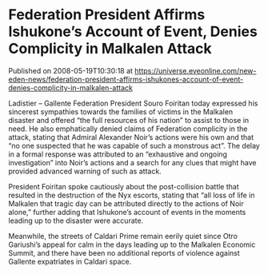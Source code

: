 # Federation President Affirms Ishukone’s Account of Event, Denies Complicity in Malkalen Attack
Published on 2008-05-19T10:30:18 at https://universe.eveonline.com/new-eden-news/federation-president-affirms-ishukones-account-of-event-denies-complicity-in-malkalen-attack

Ladistier – Gallente Federation President Souro Foiritan today expressed his sincerest sympathies towards the families of victims in the Malkalen disaster and offered “the full resources of his nation” to assist to those in need. He also emphatically denied claims of Federation complicity in the attack, stating that Admiral Alexander Noir’s actions were his own and that “no one suspected that he was capable of such a monstrous act”. The delay in a formal response was attributed to an “exhaustive and ongoing investigation” into Noir’s actions and a search for any clues that might have provided advanced warning of such as attack. 

President Foiritan spoke cautiously about the post-collision battle that resulted in the destruction of the Nyx escorts, stating that “all loss of life in Malkalen that tragic day can be attributed directly to the actions of Noir alone,” further adding that Ishukone’s account of events in the moments leading up to the disaster were accurate. 

Meanwhile, the streets of Caldari Prime remain eerily quiet since Otro Gariushi’s appeal for calm in the days leading up to the Malkalen Economic Summit, and there have been no additional reports of violence against Gallente expatriates in Caldari space.
